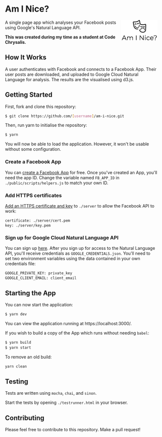 # Am I Nice?

<img align="right" width="120" title="Am I Nice? logo" src="./public/images/logo.png">

A single page app which analyses your Facebook posts using Google's Natural Language API.

**This was created during my time as a student at Code Chrysalis.**

## How It Works

A user authenticates with Facebook and connects to a Facebook App. Their user posts are downloaded, and uploaded to Google Cloud Natural Language for analysis. The results are the visualised using d3.js.

## Getting Started

First, fork and clone this repository:

```sh
$ git clone https://github.com/[username]/am-i-nice.git
```

Then, run yarn to initialise the repository:

```sh
$ yarn
```

You will now be able to load the application. However, it won't be usable without some configuration.

### Create a Facebook App

You can [create a Facebook App](https://developers.facebook.com/docs/apps/register) for free. Once you've created an App, you'll need the app ID. Change the variable named `FB_APP_ID` in `./public/scripts/helpers.js` to match your own ID.

### Add HTTPS certificates

[Add an HTTPS certificate and key](https://devcenter.heroku.com/articles/ssl-certificate-self) to `./server` to allow the Facebook API to work:

```
certificate: ./server/cert.pem
key: ./server/key.pem
```

### Sign up for Google Cloud Natural Language API

You can sign up [here](https://cloud.google.com/natural-language/). After you sign up for access to the Natural Language API, you'll receive credentials as `GOOGLE_CREDENTIALS.json`. You'll need to set two environment variables using the data contained in your own credentials file:

```
GOOGLE_PRIVATE_KEY: private_key
GOOGLE_CLIENT_EMAIL: client_email
```

## Starting the App

You can now start the application:

```sh
$ yarn dev
```

You can view the application running at https://localhost:3000/.

If you wish to build a copy of the App which runs without needing `babel`:

```sh
$ yarn build
$ yarn start
```

To remove an old build:

```sh
yarn clean
```

## Testing

Tests are written using `mocha`, `chai`, and `sinon`.

Start the tests by opening `./testrunner.html` in your browser.

## Contributing

Please feel free to contribute to this repository. Make a pull request!
